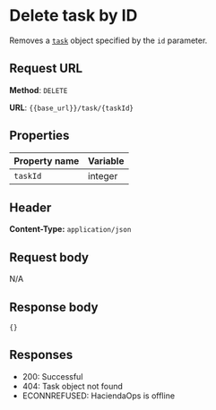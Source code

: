 # Delete task by ID

Removes a [`task`](task.md) object specified by the `id` parameter.

## Request URL

**Method**: `DELETE`

**URL**: `{{base_url}}/task/{taskId}`

## Properties

| Property name | Variable |
| ---- | ---------|
| `taskId` | integer |

## Header

**Content-Type:** `application/json`

## Request body

N/A

## Response body

`{}`

## Responses

* 200: Successful
* 404: Task object not found
* ECONNREFUSED: HaciendaOps is offline
